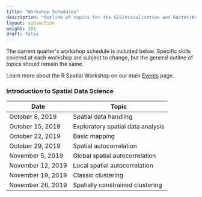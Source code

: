 ```yaml
---
title: "Workshop Schedules"
description: "Outline of topics for the GIS/Visualization and Raster/Kriging R Spatial Workshops held at the Center for Spatial Data Science, Spring 2019"
layout: subsection
weight: 201
draft: false
---
```


The current quarter's workshop schedule is included below. Specific skills covered at each workshop are subject to change, but the general outline of topics should remain the same.

Learn more about the R Spatial Workshop on our main [Events](../../events) page.

### Introduction to Spatial Data Science

| Date              | Topic                                                 |
|-------------------|-------------------------------------------------------|
| October 8, 2019  | Spatial data handling |
| October 15, 2019  | Exploratory spatial data analysis |
| October 22, 2019  | Basic mapping |
| October 29, 2019  | Spatial autocorrelation  |
| November 5, 2019 | Global spatial autocorrelation |
| November 12, 2019 | Local spatial autocorrelation |
| November 19, 2019 | Classic clustering |
| November 26, 2019 | Spatially constrained clustering |
